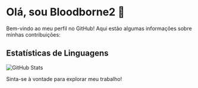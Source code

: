 # Olá, sou Bloodborne2 👋

Bem-vindo ao meu perfil no GitHub! Aqui estão algumas informações sobre minhas contribuições:

## Estatísticas de Linguagens

![GitHub Stats](https://github-readme-stats.vercel.app/api?username=bloodbnorne2&show_icons=true&count_private=true)

Sinta-se à vontade para explorar meu trabalho!
